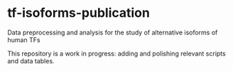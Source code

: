 # tf-isoforms-publication
Data preprocessing and analysis for the study of alternative isoforms of human TFs

This repository is a work in progress: adding and polishing relevant scripts and data tables.
